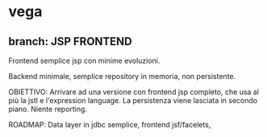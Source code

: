 # vega
## branch: JSP FRONTEND

Frontend semplice jsp con minime evoluzioni.

Backend minimale, semplice repository in memoria, non persistente.

OBIETTIVO: Arrivare ad una versione con frontend jsp completo, che usa al più la jstl e l'expression language. La persistenza viene lasciata in secondo piano. Niente reporting.

ROADMAP: Data layer in jdbc semplice, frontend jsf/facelets, 
